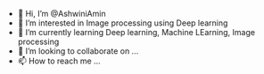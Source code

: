 - 👋 Hi, I’m @AshwiniAmin
- 👀 I’m interested in Image processing using Deep learning
- 🌱 I’m currently learning Deep learning, Machine LEarning, Image processing
- 💞️ I’m looking to collaborate on ...
- 📫 How to reach me ...

<!---
AshwiniAmin/AshwiniAmin is a ✨ special ✨ repository because its `README.md` (this file) appears on your GitHub profile.
You can click the Preview link to take a look at your changes.
--->
